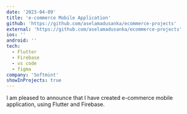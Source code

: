 ```yaml
---
date: '2023-04-09'
title: 'e-commerce Mobile Application'
github: 'https://github.com/aselamadusanka/ecommerce-projects'
external: 'https://github.com/aselamadusanka/ecommerce-projects'
ios: ''
android: ''
tech:
  - Flutter
  - Firebase
  - vs code
  - figma
company: 'Softmint'
showInProjects: true
---
```


I am pleased to announce that I have created e-commerce mobile application, using Flutter and Firebase.
